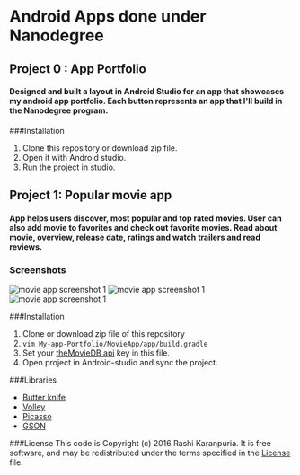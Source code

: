 # Android Apps done under Nanodegree

## Project 0 : App Portfolio

#### Designed and built a layout in Android Studio for an app that showcases my android app portfolio. Each button represents an app that I'll build in the Nanodegree program.

###Installation
1. Clone this repository or download zip file.
2. Open it with Android studio.
3. Run the project in studio.

## Project 1: Popular movie app 

#### App helps users discover, most popular and top rated movies. User can also add movie to favorites and check out favorite movies. Read about movie, overview, release date, ratings and watch trailers and read reviews.

### Screenshots

<img src="https://github.com/rashikaranpuria/My-Android-Apps/blob/master/screenshots/Screenshot_2017-02-24-11-39-32-060_rashi.com.movieapp_2.png" alt="movie app screenshot 1"/>
<img src="https://github.com/rashikaranpuria/My-Android-Apps/blob/master/screenshots/Screenshot_2017-02-24-11-39-40-775_rashi.com.movieapp_2.png" alt="movie app screenshot 1"/>
<img src="https://github.com/rashikaranpuria/My-Android-Apps/blob/master/screenshots/Screenshot_2017-02-24-11-39-47-997_rashi.com.movieapp_2.png" alt="movie app screenshot 1"/>

###Installation
1. Clone or download zip file of this repository
2. `vim My-app-Portfolio/MovieApp/app/build.gradle`
3. Set your <a href="https://www.themoviedb.org/">theMovieDB api</a> key in this file.
4. Open project in Android-studio and sync the project.

###Libraries
* <a href="https://github.com/JakeWharton/butterknife">Butter knife</a>
* <a href="https://developer.android.com/training/volley/index.html">Volley</a>
* <a href="http://square.github.io/picasso/">Picasso</a>
* <a href="https://github.com/google/gson">GSON</a>

###License
This code is Copyright (c) 2016 Rashi Karanpuria. It is free software, and may be redistributed under the terms specified in the [License](https://github.com/rashikaranpuria/My-Android-Apps/blob/master/License.md) file.
